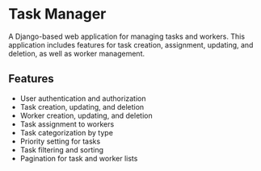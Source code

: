 # Task Manager

A Django-based web application for managing tasks and workers. This application includes features for task creation, assignment, updating, and deletion, as well as worker management.

## Features

- User authentication and authorization
- Task creation, updating, and deletion
- Worker creation, updating, and deletion
- Task assignment to workers
- Task categorization by type
- Priority setting for tasks
- Task filtering and sorting
- Pagination for task and worker lists
